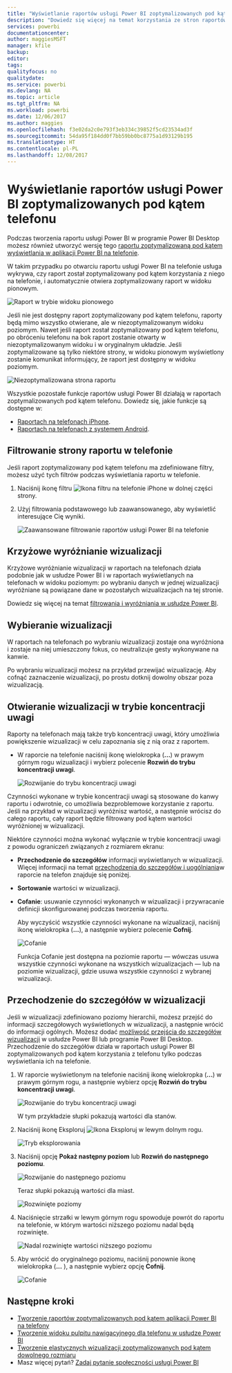 ```yaml
---
title: "Wyświetlanie raportów usługi Power BI zoptymalizowanych pod kątem telefonu"
description: "Dowiedz się więcej na temat korzystania ze stron raportów zoptymalizowanych pod kątem wyświetlania w aplikacjach usługi Power BI na telefonach."
services: powerbi
documentationcenter: 
author: maggiesMSFT
manager: kfile
backup: 
editor: 
tags: 
qualityfocus: no
qualitydate: 
ms.service: powerbi
ms.devlang: NA
ms.topic: article
ms.tgt_pltfrm: NA
ms.workload: powerbi
ms.date: 12/06/2017
ms.author: maggies
ms.openlocfilehash: f3e02da2c0e793f3eb334c39852f5cd23534ad3f
ms.sourcegitcommit: 54da95f184dd0f7bb59bb0bc8775a1d93129b195
ms.translationtype: HT
ms.contentlocale: pl-PL
ms.lasthandoff: 12/08/2017
---
```

# <a name="view-power-bi-reports-optimized-for-your-phone"></a>Wyświetlanie raportów usługi Power BI zoptymalizowanych pod kątem telefonu
Podczas tworzenia raportu usługi Power BI w programie Power BI Desktop możesz również utworzyć wersję tego [raportu zoptymalizowaną pod kątem wyświetlania w aplikacji Power BI na telefonie](desktop-create-phone-report.md).

W takim przypadku po otwarciu raportu usługi Power BI na telefonie usługa wykrywa, czy raport został zoptymalizowany pod kątem korzystania z niego na telefonie, i automatycznie otwiera zoptymalizowany raport w widoku pionowym.

![Raport w trybie widoku pionowego](media/mobile-apps-view-phone-report/07-power-bi-phone-report-portrait.png)

Jeśli nie jest dostępny raport zoptymalizowany pod kątem telefonu, raporty będą mimo wszystko otwierane, ale w niezoptymalizowanym widoku poziomym. Nawet jeśli raport został zoptymalizowany pod kątem telefonu, po obróceniu telefonu na bok raport zostanie otwarty w niezoptymalizowanym widoku i w oryginalnym układzie. Jeśli zoptymalizowane są tylko niektóre strony, w widoku pionowym wyświetlony zostanie komunikat informujący, że raport jest dostępny w widoku poziomym.

![Niezoptymalizowana strona raportu](media/mobile-apps-view-phone-report/06-power-bi-phone-report-page-not-optimized.png)

Wszystkie pozostałe funkcje raportów usługi Power BI działają w raportach zoptymalizowanych pod kątem telefonu. Dowiedz się, jakie funkcje są dostępne w:

* [Raportach na telefonach iPhone](mobile-reports-in-the-mobile-apps.md). 
* [Raportach na telefonach z systemem Android](mobile-reports-in-the-mobile-apps.md).

## <a name="filter-the-report-page-on-a-phone"></a>Filtrowanie strony raportu w telefonie
Jeśli raport zoptymalizowany pod kątem telefonu ma zdefiniowane filtry, możesz użyć tych filtrów podczas wyświetlania raportu w telefonie. 

1. Naciśnij ikonę filtru ![Ikona filtru na telefonie iPhone](media/mobile-apps-view-phone-report/power-bi-phone-filter-icon.png) w dolnej części strony. 
2. Użyj filtrowania podstawowego lub zaawansowanego, aby wyświetlić interesujące Cię wyniki.
   
    ![Zaawansowane filtrowanie raportów usługi Power BI na telefonie](media/mobile-apps-view-phone-report/power-bi-iphone-advanced-filter-toronto.gif)

## <a name="cross-highlight-visuals"></a>Krzyżowe wyróżnianie wizualizacji
Krzyżowe wyróżnianie wizualizacji w raportach na telefonach działa podobnie jak w usłudze Power BI i w raportach wyświetlanych na telefonach w widoku poziomym: po wybraniu danych w jednej wizualizacji wyróżniane są powiązane dane w pozostałych wizualizacjach na tej stronie.

Dowiedz się więcej na temat [filtrowania i wyróżniania w usłudze Power BI](power-bi-reports-filters-and-highlighting.md).

## <a name="select-visuals"></a>Wybieranie wizualizacji
W raportach na telefonach po wybraniu wizualizacji zostaje ona wyróżniona i zostaje na niej umieszczony fokus, co neutralizuje gesty wykonywane na kanwie.

Po wybraniu wizualizacji możesz na przykład przewijać wizualizację. Aby cofnąć zaznaczenie wizualizacji, po prostu dotknij dowolny obszar poza wizualizacją.

## <a name="open-visuals-in-focus-mode"></a>Otwieranie wizualizacji w trybie koncentracji uwagi
Raporty na telefonach mają także tryb koncentracji uwagi, który umożliwia powiększenie wizualizacji w celu zapoznania się z nią oraz z raportem.

* W raporcie na telefonie naciśnij ikonę wielokropka (**...**) w prawym górnym rogu wizualizacji i wybierz polecenie **Rozwiń do trybu koncentracji uwagi**.
  
    ![Rozwijanie do trybu koncentracji uwagi](media/mobile-apps-view-phone-report/power-bi-phone-report-focus-mode.png)

Czynności wykonane w trybie koncentracji uwagi są stosowane do kanwy raportu i odwrotnie, co umożliwia bezproblemowe korzystanie z raportu. Jeśli na przykład w wizualizacji wyróżnisz wartość, a następnie wrócisz do całego raportu, cały raport będzie filtrowany pod kątem wartości wyróżnionej w wizualizacji.

Niektóre czynności można wykonać wyłącznie w trybie koncentracji uwagi z powodu ograniczeń związanych z rozmiarem ekranu:

* **Przechodzenie do szczegółów** informacji wyświetlanych w wizualizacji. Więcej informacji na temat [przechodzenia do szczegółów i uogólniania](mobile-apps-view-phone-report.md#drill-down-in-a-visual)w raporcie na telefon znajduje się poniżej.
* **Sortowanie** wartości w wizualizacji.
* **Cofanie**: usuwanie czynności wykonanych w wizualizacji i przywracanie definicji skonfigurowanej podczas tworzenia raportu.
  
    Aby wyczyścić wszystkie czynności wykonane na wizualizacji, naciśnij ikonę wielokropka (**...**), a następnie wybierz polecenie **Cofnij**.
  
    ![Cofanie](media/mobile-apps-view-phone-report/power-bi-phone-report-revert-levels.png)
  
    Funkcja Cofanie jest dostępna na poziomie raportu — wówczas usuwa wszystkie czynności wykonane na wszystkich wizualizacjach — lub na poziomie wizualizacji, gdzie usuwa wszystkie czynności z wybranej wizualizacji.   

## <a name="drill-down-in-a-visual"></a>Przechodzenie do szczegółów w wizualizacji
Jeśli w wizualizacji zdefiniowano poziomy hierarchii, możesz przejść do informacji szczegółowych wyświetlonych w wizualizacji, a następnie wrócić do informacji ogólnych. Możesz dodać [możliwość przejścia do szczegółów wizualizacji](power-bi-visualization-drill-down.md) w usłudze Power BI lub programie Power BI Desktop. Przechodzenie do szczegółów działa w raportach usługi Power BI zoptymalizowanych pod kątem korzystania z telefonu tylko podczas wyświetlania ich na telefonie. 

1. W raporcie wyświetlonym na telefonie naciśnij ikonę wielokropka (**...**) w prawym górnym rogu, a następnie wybierz opcję **Rozwiń do trybu koncentracji uwagi**.
   
    ![Rozwijanie do trybu koncentracji uwagi](media/mobile-apps-view-phone-report/power-bi-phone-report-focus-mode.png)
   
    W tym przykładzie słupki pokazują wartości dla stanów.
2. Naciśnij ikonę Eksploruj ![Ikona Eksploruj](media/mobile-apps-view-phone-report/power-bi-phone-report-explore-icon.png) w lewym dolnym rogu.
   
    ![Tryb eksplorowania](media/mobile-apps-view-phone-report/power-bi-phone-report-explore-mode.png)
3. Naciśnij opcję **Pokaż następny poziom** lub **Rozwiń do następnego poziomu**.
   
    ![Rozwijanie do następnego poziomu](media/mobile-apps-view-phone-report/power-bi-phone-report-expand-levels.png)
   
    Teraz słupki pokazują wartości dla miast.
   
    ![Rozwinięte poziomy](media/mobile-apps-view-phone-report/power-bi-phone-report-expanded-levels.png)
4. Naciśnięcie strzałki w lewym górnym rogu spowoduje powrót do raportu na telefonie, w którym wartości niższego poziomu nadal będą rozwinięte.
   
    ![Nadal rozwinięte wartości niższego poziomu](media/mobile-apps-view-phone-report/power-bi-back-to-phone-report-expanded-levels.png)
5. Aby wrócić do oryginalnego poziomu, naciśnij ponownie ikonę wielokropka (**...** ), a następnie wybierz opcję **Cofnij**.
   
    ![Cofanie](media/mobile-apps-view-phone-report/power-bi-phone-report-revert-levels.png)

## <a name="next-steps"></a>Następne kroki
* [Tworzenie raportów zoptymalizowanych pod kątem aplikacji Power BI na telefony](desktop-create-phone-report.md)
* [Tworzenie widoku pulpitu nawigacyjnego dla telefonu w usłudze Power BI](service-create-dashboard-mobile-phone-view.md)
* [Tworzenie elastycznych wizualizacji zoptymalizowanych pod kątem dowolnego rozmiaru](desktop-create-responsive-visuals.md)
* Masz więcej pytań? [Zadaj pytanie społeczności usługi Power BI](http://community.powerbi.com/)

